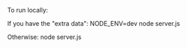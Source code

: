 To run locally:

If you have the "extra data":
NODE_ENV=dev node server.js

Otherwise:
node server.js
